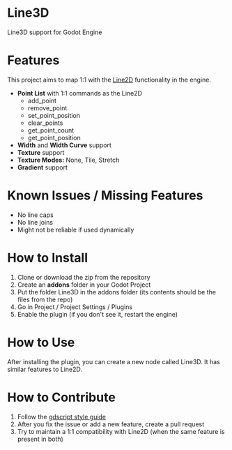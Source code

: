 

# Line3D
Line3D support for Godot Engine

# Features

This project aims to map 1:1 with the [Line2D](https://docs.godotengine.org/en/stable/classes/class_line2d.html) functionality in the engine. 
- **Point List** with 1:1 commands as the Line2D
	- add_point
	- remove_point
	- set_point_position
	- clear_points
	- get_point_count
	- get_point_position
- **Width** and **Width Curve** support
- **Texture** support
- **Texture Modes:** None, Tile, Stretch
- **Gradient** support

# Known Issues / Missing Features
- No line caps
- No line joins
- Might not be reliable if used dynamically

# How to Install

 1. Clone or download the zip from the repository
 2. Create an **addons** folder in your Godot Project
 3. Put the folder Line3D in the addons folder (its contents should be the files from the repo)
 4. Go in Project / Project Settings / Plugins
 5. Enable the plugin (if you don't see it, restart the engine)

# How to Use

After installing the plugin, you can create a new node called Line3D. It has similar features to Line2D.

# How to Contribute

 1. Follow the [gdscript style guide](https://docs.godotengine.org/en/stable/getting_started/scripting/gdscript/gdscript_styleguide.html)
 2. After you fix the issue or add a new feature, create a pull request
 3. Try to maintain a 1:1 compatibility with Line2D (when the same feature is present in both)
